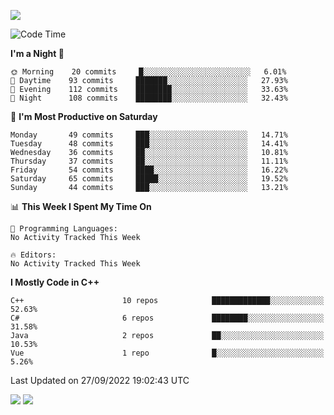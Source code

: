 ![](https://komarev.com/ghpvc/?username=lilpidgey&color=red)
<!--START_SECTION:waka-->
![Code Time](http://img.shields.io/badge/Code%20Time-1%2C353%20hrs%2059%20mins-blue)

**I'm a Night 🦉** 

```text
🌞 Morning    20 commits     █░░░░░░░░░░░░░░░░░░░░░░░░   6.01% 
🌆 Daytime    93 commits     ███████░░░░░░░░░░░░░░░░░░   27.93% 
🌃 Evening    112 commits    ████████░░░░░░░░░░░░░░░░░   33.63% 
🌙 Night      108 commits    ████████░░░░░░░░░░░░░░░░░   32.43%

```
📅 **I'm Most Productive on Saturday** 

```text
Monday       49 commits     ███░░░░░░░░░░░░░░░░░░░░░░   14.71% 
Tuesday      48 commits     ███░░░░░░░░░░░░░░░░░░░░░░   14.41% 
Wednesday    36 commits     ██░░░░░░░░░░░░░░░░░░░░░░░   10.81% 
Thursday     37 commits     ██░░░░░░░░░░░░░░░░░░░░░░░   11.11% 
Friday       54 commits     ████░░░░░░░░░░░░░░░░░░░░░   16.22% 
Saturday     65 commits     █████░░░░░░░░░░░░░░░░░░░░   19.52% 
Sunday       44 commits     ███░░░░░░░░░░░░░░░░░░░░░░   13.21%

```


📊 **This Week I Spent My Time On** 

```text
💬 Programming Languages: 
No Activity Tracked This Week

🔥 Editors: 
No Activity Tracked This Week

```

**I Mostly Code in C++** 

```text
C++                      10 repos            █████████████░░░░░░░░░░░░   52.63% 
C#                       6 repos             ████████░░░░░░░░░░░░░░░░░   31.58% 
Java                     2 repos             ██░░░░░░░░░░░░░░░░░░░░░░░   10.53% 
Vue                      1 repo              █░░░░░░░░░░░░░░░░░░░░░░░░   5.26%

```



 Last Updated on 27/09/2022 19:02:43 UTC
<!--END_SECTION:waka-->
![](https://hit.yhype.me/github/profile?user_id=42968544)
![](https://komarev.com/ghpvc/?lilpidgey)
